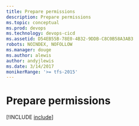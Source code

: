 ```yaml
---
title: Prepare permissions
description: Prepare permissions
ms.topic: conceptual
ms.prod: devops
ms.technology: devops-cicd
ms.assetid: D54EB55B-78E0-4B32-9DDB-C8C0B58A3AB3
robots: NOINDEX, NOFOLLOW
ms.manager: douge
ms.author: alewis
author: andyjlewis
ms.date: 3/14/2017
monikerRange: '>= tfs-2015'
---
```



# Prepare permissions

[!INCLUDE [include](_shared/v2/prepare-permissions.md)]
